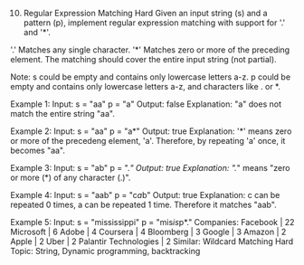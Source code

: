10. Regular Expression Matching
Hard
Given an input string (s) and a pattern (p), implement regular expression matching with support for '.' and '*'.

'.' Matches any single character.
'*' Matches zero or more of the preceding element.
The matching should cover the entire input string (not partial).

Note:
s could be empty and contains only lowercase letters a-z.
p could be empty and contains only lowercase letters a-z, and characters like . or *.

Example 1:
Input:
s = "aa"
p = "a"
Output: false
Explanation: "a" does not match the entire string "aa".

Example 2:
Input:
s = "aa"
p = "a*"
Output: true
Explanation: '*' means zero or more of the precedeng element, 'a'. Therefore, by repeating 'a' once, it becomes "aa".

Example 3:
Input:
s = "ab"
p = ".*"
Output: true
Explanation: ".*" means "zero or more (*) of any character (.)".

Example 4:
Input:
s = "aab"
p = "c*a*b"
Output: true
Explanation: c can be repeated 0 times, a can be repeated 1 time. Therefore it matches "aab".

Example 5:
Input:
s = "mississippi"
p = "mis*is*p*."
Companies: Facebook | 22 Microsoft | 6 Adobe | 4 Coursera | 4 Bloomberg | 3 Google | 3 Amazon | 2 Apple | 2 Uber | 2 Palantir Technologies | 2
Similar:
Wildcard Matching Hard
Topic: String, Dynamic programming, backtracking
